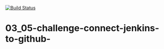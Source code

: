 [![Build Status](http://ec2-3-69-78-251.eu-central-1.compute.amazonaws.com/buildStatus/icon?job=Jenkins-Essential-Training%2F03-git-integration%2F03_05-challenge-connect-jenkins-to-github)](http://ec2-3-69-78-251.eu-central-1.compute.amazonaws.com/job/Jenkins-Essential-Training/job/03-git-integration/job/03_05-challenge-connect-jenkins-to-github/)

# 03_05-challenge-connect-jenkins-to-github-
